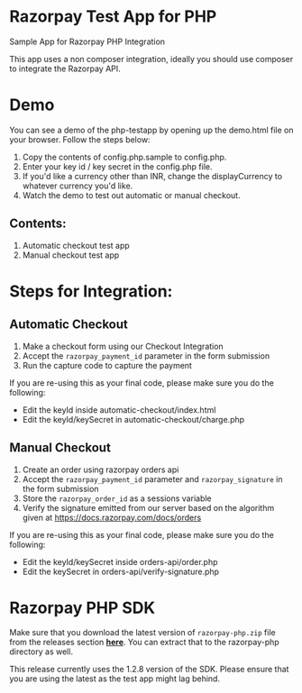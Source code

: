# Razorpay Test App for PHP
Sample App for Razorpay PHP Integration

This app uses a non composer integration, ideally you should use composer to integrate the Razorpay API.

# Demo
You can see a demo of the php-testapp by opening up the demo.html file on your browser. Follow the steps below:
1. Copy the contents of config.php.sample to config.php.
2. Enter your key id / key secret in the config.php file.
3. If you'd like a currency other than INR, change the displayCurrency to whatever currency you'd like.
4. Watch the demo to test out automatic or manual checkout.

## Contents:
1. Automatic checkout test app
2. Manual checkout test app

# Steps for Integration:
## Automatic Checkout
1. Make a checkout form using our Checkout Integration
2. Accept the `razorpay_payment_id` parameter in the form submission
3. Run the capture code to capture the payment

If you are re-using this as your final code, please make sure you do the following:
- Edit the keyId inside automatic-checkout/index.html
- Edit the keyId/keySecret in automatic-checkout/charge.php

## Manual Checkout
1. Create an order using razorpay orders api
2. Accept the `razorpay_payment_id` parameter and `razorpay_signature` in the form submission
3. Store the `razorpay_order_id` as a sessions variable
3. Verify the signature emitted from our server based on the algorithm given at https://docs.razorpay.com/docs/orders

If you are re-using this as your final code, please make sure you do the following:
- Edit the keyId/keySecret inside orders-api/order.php
- Edit the keySecret in orders-api/verify-signature.php

# Razorpay PHP SDK
Make sure that you download the latest version of `razorpay-php.zip` file from
the releases section **[here](https://github.com/razorpay/razorpay-php/releases)**.
You can extract that to the razorpay-php directory as well.

This release currently uses the 1.2.8 version of the SDK. Please ensure that you are
using the latest as the test app might lag behind.
